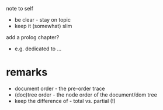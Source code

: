 
note to self
- be clear - stay on topic
- keep it (somewhat) slim

add a prolog chapter?
- e.g. dedicated to ...

# remarks

- document order - the pre-order trace
- (doc)tree order - the node order of the document/dom tree
- keep the difference of - total vs. partial (!)

